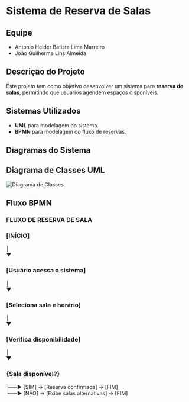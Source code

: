 # Sistema de Reserva de Salas

## Equipe
- Antonio Helder Batista Lima Marreiro
- João Guilherme Lins Almeida 

## Descrição do Projeto
Este projeto tem como objetivo desenvolver um sistema para **reserva de salas**, permitindo que usuários agendem espaços disponíveis.

## Sistemas Utilizados
- **UML** para modelagem do sistema.
- **BPMN** para modelagem do fluxo de reservas.

## Diagramas do Sistema

## Diagrama de Classes UML
![Diagrama de Classes](link_da_imagem)

## Fluxo BPMN

### FLUXO DE RESERVA DE SALA

### [INÍCIO] <br>
   │ <br>
   ▼ <br>
### [Usuário acessa o sistema] <br>
   │ <br>
   ▼ <br>
### [Seleciona sala e horário] <br>
   │ <br>
   ▼ <br>
### [Verifica disponibilidade] <br>
   │ <br>
   ▼ <br>
### {Sala disponível?} <br>
   ├──► [SIM] →    [Reserva confirmada] → [FIM] <br>
   └──► [NÃO] →   [Exibe salas alternativas] → [FIM] <br>
